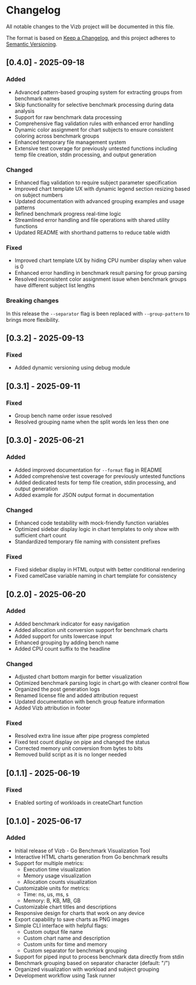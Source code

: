 # Changelog

All notable changes to the Vizb project will be documented in this file.

The format is based on [Keep a Changelog](https://keepachangelog.com/en/1.0.0/),
and this project adheres to [Semantic Versioning](https://semver.org/spec/v2.0.0.html).

## [0.4.0] - 2025-09-18

### Added

- Advanced pattern-based grouping system for extracting groups from benchmark names
- Skip functionality for selective benchmark processing during data analysis
- Support for raw benchmark data processing
- Comprehensive flag validation rules with enhanced error handling
- Dynamic color assignment for chart subjects to ensure consistent coloring across benchmark groups
- Enhanced temporary file management system
- Extensive test coverage for previously untested functions including temp file creation, stdin processing, and output generation

### Changed

- Enhanced flag validation to require subject parameter specification
- Improved chart template UX with dynamic legend section resizing based on subject numbers
- Updated documentation with advanced grouping examples and usage patterns
- Refined benchmark progress real-time logic
- Streamlined error handling and file operations with shared utility functions
- Updated README with shorthand patterns to reduce table width

### Fixed

- Improved chart template UX by hiding CPU number display when value is 0
- Enhanced error handling in benchmark result parsing for group parsing
- Resolved inconsistent color assignment issue when benchmark groups have different subject list lengths

### Breaking changes

In this release the `--separator` flag is been replaced with `--group-pattern` to brings more flexibility.

## [0.3.2] - 2025-09-13

### Fixed

- Added dynamic versioning using debug module

## [0.3.1] - 2025-09-11

### Fixed

- Group bench name order issue resolved
- Resolved grouping name when the split words len less then one

## [0.3.0] - 2025-06-21

### Added

- Added improved documentation for `--format` flag in README
- Added comprehensive test coverage for previously untested functions
- Added dedicated tests for temp file creation, stdin processing, and output generation
- Added example for JSON output format in documentation

### Changed

- Enhanced code testability with mock-friendly function variables
- Optimized sidebar display logic in chart templates to only show with sufficient chart count
- Standardized temporary file naming with consistent prefixes

### Fixed

- Fixed sidebar display in HTML output with better conditional rendering
- Fixed camelCase variable naming in chart template for consistency

## [0.2.0] - 2025-06-20

### Added

- Added benchmark indicator for easy navigation
- Added allocation unit conversion support for benchmark charts
- Added support for units lowercase input
- Enhanced grouping by adding bench name
- Added CPU count suffix to the headline

### Changed

- Adjusted chart bottom margin for better visualization
- Optimized benchmark parsing logic in chart.go with cleaner control flow
- Organized the post generation logs
- Renamed license file and added attribution request
- Updated documentation with bench group feature information
- Added Vizb attribution in footer

### Fixed

- Resolved extra line issue after pipe progress completed
- Fixed test count display on pipe and changed the status
- Corrected memory unit conversion from bytes to bits
- Removed build script as it is no longer needed

## [0.1.1] - 2025-06-19

### Fixed

- Enabled sorting of workloads in createChart function

## [0.1.0] - 2025-06-17

### Added

- Initial release of Vizb - Go Benchmark Visualization Tool
- Interactive HTML charts generation from Go benchmark results
- Support for multiple metrics:
  - Execution time visualization
  - Memory usage visualization
  - Allocation counts visualization
- Customizable units for metrics:
  - Time: ns, us, ms, s
  - Memory: B, KB, MB, GB
- Customizable chart titles and descriptions
- Responsive design for charts that work on any device
- Export capability to save charts as PNG images
- Simple CLI interface with helpful flags:
  - Custom output file name
  - Custom chart name and description
  - Custom units for time and memory
  - Custom separator for benchmark grouping
- Support for piped input to process benchmark data directly from stdin
- Benchmark grouping based on separator character (default: "/")
- Organized visualization with workload and subject grouping
- Development workflow using Task runner
